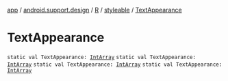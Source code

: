 [app](../../../index.md) / [android.support.design](../../index.md) / [R](../index.md) / [styleable](index.md) / [TextAppearance](.)

# TextAppearance

`static val TextAppearance: `[`IntArray`](https://kotlinlang.org/api/latest/jvm/stdlib/kotlin/-int-array/index.html)
`static val TextAppearance: `[`IntArray`](https://kotlinlang.org/api/latest/jvm/stdlib/kotlin/-int-array/index.html)
`static val TextAppearance: `[`IntArray`](https://kotlinlang.org/api/latest/jvm/stdlib/kotlin/-int-array/index.html)
`static val TextAppearance: `[`IntArray`](https://kotlinlang.org/api/latest/jvm/stdlib/kotlin/-int-array/index.html)